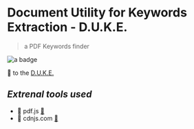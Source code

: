 # Document Utility for Keywords Extraction - D.U.K.E.
> a PDF Keywords finder

<div>
  <img src="https://img.shields.io/badge/javascript-%23323330.svg?style=for-the-badge&logo=javascript&logoColor=%23F7DF1E" alt="a badge"/>
</div>

🔗 to the [D.U.K.E.](https://gabrielemartire.github.io/DUKE/)

## *Extrenal tools used*
- 📌 pdf.js [🔗](https://mozilla.github.io/pdf.js/)
- 📌 cdnjs.com [🔗](https://cdnjs.com/)
